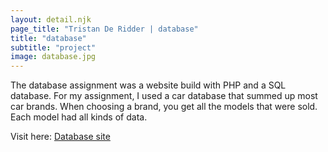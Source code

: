 ```yaml
---
layout: detail.njk
page_title: "Tristan De Ridder | database"
title: "database"
subtitle: "project"
image: database.jpg
---
```


The database assignment was a website build with PHP and a SQL database. For my assignment, I used a car database that summed up most car brands. When choosing a brand, you get all the models that were sold. Each model had all kinds of data.

Visit here: [Database site](http://tristanderidder.be/database/index.php)
